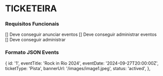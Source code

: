 # TICKETEIRA


### Requisitos Funcionais
[] Deve conseguir anunciar eventos
[] Deve conseguir administrar eventos
[] Deve conseguir administrar 


### Formato JSON Events

 {
    id: '1',
    eventTitle: 'Rock in Rio 2024',
    eventDate: '2024-09-27T20:00:00Z',
    ticketType: 'Pista',
    bannerUrl: '/images/image1.jpeg',
    status: 'actived',
  },